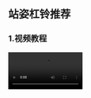 ## 站姿杠铃推荐

### 1.视频教程

<video src="./视频文件/哑铃前平举.mp4" style="zoom:50%;"/>

### 2. 细节事项

- **肘关节微屈**
- 屈髋、屈膝微俯身，呈15度
- 向前发力
- 举至手和肩平行

####  2.1第一种握法

- 特点：掌心朝下
- 主要训练位置：肩中前束

#### 2.2第二种握法

- 特点：掌心朝上
- 主要训练位置：整个肩前束

#### 2.3第三种握法

- 特点：掌心朝向内侧
- 主要训练位置：胸间连接处，也就是肩前束内侧
- 手握哑铃最上端